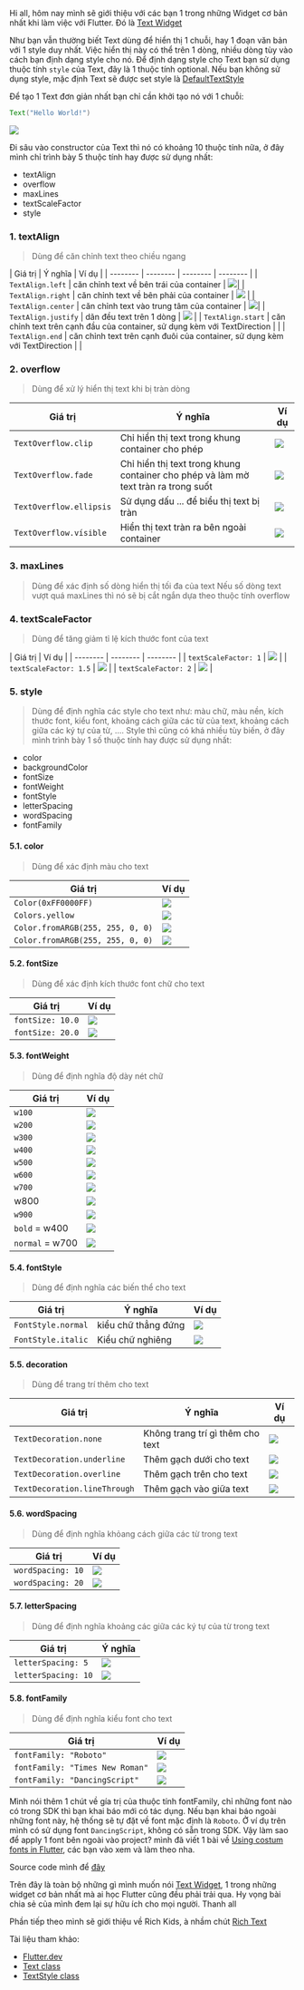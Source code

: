 Hi all, hôm nay mình sẽ giới thiệu với các bạn 1 trong những Widget cơ bản nhất khi làm việc với Flutter. Đó là [Text Widget](https://docs.flutter.io/flutter/widgets/Text-class.html)

Như bạn vẫn thường biết Text dùng để hiển thị 1 chuỗi, hay 1 đoạn văn bản với 1 style duy nhất. Việc hiển thị này có thể trên 1 dòng, nhiều dòng tùy vào cách bạn định dạng style cho nó. Để định dạng style cho Text bạn sử dụng thuộc tính `style` của Text, đây là 1 thuộc tính optional. Nếu bạn không sử dụng style, mặc định Text sẽ được set style là [DefaultTextStyle](https://api.flutter.dev/flutter/widgets/DefaultTextStyle-class.html)

Để tạo 1 Text đơn giản nhất bạn chỉ cần khởi tạo nó với 1 chuỗi:

```java
Text("Hello World!")
```
![](https://images.viblo.asia/5f6674de-d10d-4cf9-a6a8-e1c49482afb5.png)

Đi sâu vào constructor của Text thì nó có khoảng 10 thuộc tính nữa, ở đây mình chỉ trình bày 5 thuộc tính hay được sử dụng nhất:
- textAlign
- overflow
- maxLines
- textScaleFactor
- style

### 1. textAlign
> Dùng để căn chỉnh text theo chiều ngang


| Giá trị | Ý nghĩa | Ví dụ |
| -------- | -------- | -------- | -------- |
| `TextAlign.left`     | căn chỉnh text về bên trái của container     |    ![](https://images.viblo.asia/efc878f0-ff1f-445e-931c-5ee51163db0f.png)|
| `TextAlign.right`    | căn chỉnh text về bên phải của container     |     ![](https://images.viblo.asia/30848975-fed4-4988-a14d-0d6088eee772.png) |
| `TextAlign.center`     | căn chỉnh text vào trung tâm của container     |      ![](https://images.viblo.asia/c4e11440-3507-4ca3-99c7-088f5477fc87.png)|
| `TextAlign.justify`     | dãn đều text trên 1 dòng     |     ![](https://images.viblo.asia/f809ebdb-228d-4e8c-815f-8126cf00b439.png) |
| `TextAlign.start`     | căn chỉnh text trên cạnh đầu của container, sử dụng kèm với TextDirection     |      |
| `TextAlign.end`     | căn chỉnh text trên cạnh đuôi của container, sử dụng kèm với TextDirection     |      |

### 2. overflow
> Dùng để xử lý hiển thị text khi bị tràn dòng



| Giá trị | Ý nghĩa | Ví dụ |
| -------- | -------- | -------- |
| `TextOverflow.clip`     | Chỉ hiển thị text trong khung container cho phép     | ![](https://images.viblo.asia/bd1c61c0-cd96-44ef-89bd-8769cc70520f.png)     |
| `TextOverflow.fade`     | Chỉ hiển thị text trong khung container cho phép và làm mờ text tràn ra trong suốt     | ![](https://images.viblo.asia/dad4e77b-01d9-4629-ab17-86769006b5c7.png)     |
| `TextOverflow.ellipsis`     | Sử dụng dấu ... để biểu thị text bị tràn     | ![](https://images.viblo.asia/abf3b897-04b6-4d09-af7a-1f9b39985b39.png)     |
| `TextOverflow.vísible`     | Hiển thị text tràn ra bên ngoài container     | ![](https://images.viblo.asia/17f60ab6-89cc-4d5d-8486-d009504c6fce.png)     |

### 3. maxLines
> Dùng để xác định số dòng hiển thị tối đa của text
Nếu số dòng text vượt quá maxLines thì nó sẽ bị cắt ngắn dựa theo thuộc tính overflow

### 4. textScaleFactor
> Dùng để tăng giảm tỉ lệ kích thước font của text


| Giá trị | Ví dụ  |
| -------- | -------- | -------- |
| `textScaleFactor: 1`     | ![](https://images.viblo.asia/eb8e36ab-0f0e-450d-b0c9-ac5a609239a3.png)     |
| `textScaleFactor: 1.5`     | ![](https://images.viblo.asia/ecad99f2-b38b-40dd-82b8-46e01ace1df3.png)     |
| `textScaleFactor: 2`     | ![](https://images.viblo.asia/cab81c0d-0ab0-4cfe-99ce-524b9f153dd3.png)     |

### 5. style
> Dùng để định nghĩa các style cho text như: màu chữ, màu nền, kích thước font, kiểu font, khoảng cách giữa các từ của text, khoảng cách giữa các ký tự của từ, ....
Style thì cũng có khá nhiều tùy biến, ở đây mình trình bày 1 số thuộc tính hay được sử dụng nhất:
- color
- backgroundColor
- fontSize
- fontWeight
- fontStyle
- letterSpacing
- wordSpacing
- fontFamily

#### 5.1. color
> Dùng để xác định màu cho text


| Giá trị | Ví dụ |
| -------- | -------- |
| `Color(0xFF0000FF)`     | ![](https://images.viblo.asia/af88dbaf-8baf-46e8-9db7-25937e560baf.png)     |
| `Colors.yellow`     | ![](https://images.viblo.asia/0b0ca3cf-ace6-43de-9125-4d781c77c2fb.png)     |
| `Color.fromARGB(255, 255, 0, 0)`     | ![](https://images.viblo.asia/aa4f740d-39ee-433a-8a09-bbfb5b498b5a.png)     |
| `Color.fromARGB(255, 255, 0, 0)`     | ![](https://images.viblo.asia/78c84fe5-a204-4733-86e6-63866fbd4cd9.png)     |

#### 5.2. fontSize
> Dùng để xác định kích thước font chữ cho text


| Giá trị | Ví dụ |
| -------- | -------- |
| `fontSize: 10.0`     | ![](https://images.viblo.asia/10818ee5-0709-4029-b8bb-728b130c3d6d.png)     |
| `fontSize: 20.0`     | ![](https://images.viblo.asia/9e204f8e-d85f-420d-b049-d59998af8341.png)     |

#### 5.3. fontWeight
> Dùng để định nghĩa độ dày nét chữ



| Giá trị | Ví dụ |
| -------- | -------- |
|   `w100`   |   ![](https://images.viblo.asia/5006db94-6091-42f9-860a-0cd5c31b68b3.png)   |
|   `w200`   |   ![](https://images.viblo.asia/5a0e5031-f0fa-4fb6-bf61-864102ebd851.png)   |
|   `w300`   |   ![](https://images.viblo.asia/49d5b365-ab8d-45fe-849b-05e8a753c287.png)   |
|   `w400`   |   ![](https://images.viblo.asia/aae64dea-1095-48c2-9c31-2ed88904a314.png)   |
|   `w500`   |  ![](https://images.viblo.asia/7c1f1790-cacb-4ebe-856f-a7cec167f279.png)    |
|   `w600`   |   ![](https://images.viblo.asia/75711a98-6749-4c53-95a4-7ccecb7134cd.png)   |
|   `w700`   |   ![](https://images.viblo.asia/2a3b57e6-34f4-4f93-a9b6-b2a6c125bd74.png)   |
|   w800   |   ![](https://images.viblo.asia/5c6928dc-a41d-4822-ad7a-77cd25cd3c51.png)   |
|   `w900`   |   ![](https://images.viblo.asia/4a0b481f-cefc-43cc-ba2a-5dc2f49fb608.png)   |
|   `bold`  = w400 |  ![](https://images.viblo.asia/aae64dea-1095-48c2-9c31-2ed88904a314.png)    |
|   `normal`  = w700 |   ![](https://images.viblo.asia/2a3b57e6-34f4-4f93-a9b6-b2a6c125bd74.png)   |

#### 5.4. fontStyle
> Dùng để định nghĩa các biến thể cho text

| Giá trị | Ý nghĩa | Ví dụ |
| -------- | -------- | -------- |
| `FontStyle.normal`     | kiểu chữ thẳng đứng     | ![](https://images.viblo.asia/6c0c0673-c32c-45cc-9293-a2d210504a1f.png)     |
| `FontStyle.italic`     | Kiểu chữ nghiêng     | ![](https://images.viblo.asia/de20f777-91b7-4245-a594-2684e6d8eb40.png)     |

#### 5.5. decoration
> Dùng để trang trí thêm cho text



| Giá trị | Ý nghĩa | Ví dụ |
| -------- | -------- | -------- |
| `TextDecoration.none`     | Không trang trí gì thêm cho text     | ![](https://images.viblo.asia/b61a78b9-b6a3-426c-a665-a6d748efe992.png)     |
| `TextDecoration.underline`     | Thêm gạch dưới cho text     | ![](https://images.viblo.asia/c4f8bfd5-9eef-40b2-912c-923c1d3f0760.png)     |
| `TextDecoration.overline`     | Thêm gạch trên cho text     | ![](https://images.viblo.asia/a48c51ac-4ed3-48af-82e5-332d97d56990.png)     |
| `TextDecoration.lineThrough`     | Thêm gạch vào giữa text     | ![](https://images.viblo.asia/faeedba9-446b-40d0-8bc9-f58e066dca9f.png)     |

#### 5.6. wordSpacing
> Dùng để định nghĩa khỏang cách giữa các từ trong text



| Giá trị | Ví dụ |
| -------- | -------- |
| `wordSpacing: 10`     | ![](https://images.viblo.asia/7d5918a7-dcee-41a3-8823-078936812fd3.png)     |
| `wordSpacing: 20`     | ![](https://images.viblo.asia/f533940e-e8d6-4443-992c-a399423fee64.png)     |

#### 5.7. letterSpacing
> Dùng để định nghĩa khoảng các giữa các ký tự của từ trong text



| Giá trị | Ý nghĩa |
| -------- | -------- |
| `letterSpacing: 5`     | ![](https://images.viblo.asia/2df146c6-b571-433b-a7de-83f085c787fb.png)     |
| `letterSpacing: 10`     | ![](https://images.viblo.asia/45d79bcc-a93f-4ec8-9980-22bf3ed7e255.png)     |

#### 5.8. fontFamily
> Dùng để định nghĩa kiểu font cho text



| Giá trị | Ví dụ |
| -------- | -------- |
| `fontFamily: "Roboto"`    | ![](https://images.viblo.asia/377f1c6c-c677-425f-bd10-12dc1427dcaf.png)     |
| `fontFamily: "Times New Roman"`     | ![](https://images.viblo.asia/fbb4549a-d87e-4da1-84e5-7c143b431ce8.png)     |
| `fontFamily: "DancingScript"`     | ![](https://images.viblo.asia/61f2a832-a86d-45c8-aab9-78351cef577b.png)     |

Mình nói thêm 1 chút về gía trị của thuộc tính fontFamily, chỉ những font nào có trong SDK thì bạn khai báo mới có tác dụng. Nếu bạn khai báo ngoài những font này, hệ thống sẽ tự đặt về font mặc định là `Roboto`. Ở ví dụ trên mình có sử dụng font `DancingScript`, không có sẵn trong SDK. Vậy làm sao để apply 1 font bên ngoài vào project? mình đã viết 1 bài về [Using costum fonts in Flutter](https://viblo.asia/p/using-custom-fonts-in-flutter-LzD5dXrz5jY), các bạn vào xem và làm theo nha.

Source code mình để [đây](https://gist.github.com/nvquangth/84d95d1cf03e60a2f6b954c271d8ea1e)

Trên đây là toàn bộ những gì mình muốn nói [Text Widget](https://docs.flutter.io/flutter/widgets/Text-class.html), 1 trong những widget cơ bản nhất mà ai học Flutter cũng đều phải trải qua. Hy vọng bài chia sẻ của mình đem lại sự hữu ích cho mọi người. Thanh all

Phần tiếp theo mình sẽ giới thiệu về Rich Kids, à nhầm chút [Rich Text](https://viblo.asia/p/richtext-in-flutter-djeZ1bpjlWz)

Tài liệu tham khảo:
* [Flutter.dev](https://flutter.dev/)
* [Text class](https://docs.flutter.io/flutter/widgets/Text-class.html)
* [TextStyle class](https://api.flutter.dev/flutter/painting/TextStyle-class.html)
